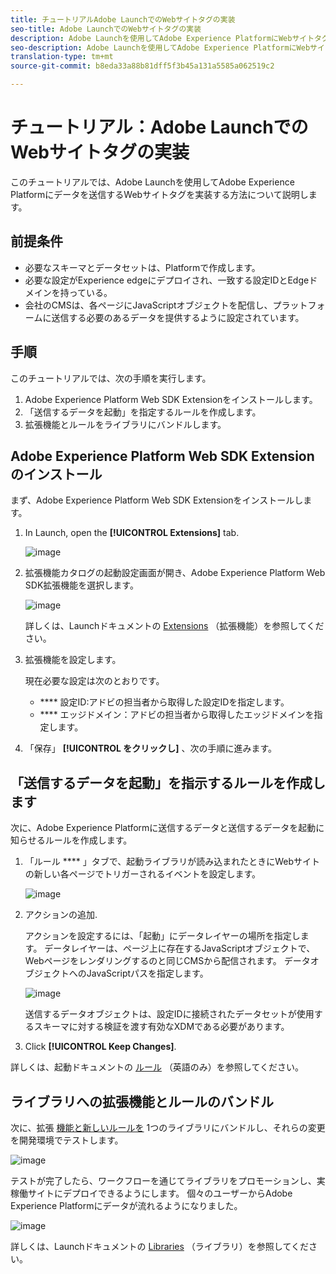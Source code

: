 ```yaml
---
title: チュートリアルAdobe LaunchでのWebサイトタグの実装
seo-title: Adobe LaunchでのWebサイトタグの実装
description: Adobe Launchを使用してAdobe Experience PlatformにWebサイトタグを実装する
seo-description: Adobe Launchを使用してAdobe Experience PlatformにWebサイトタグを実装する
translation-type: tm+mt
source-git-commit: b8eda33a88b81dff5f3b45a131a5585a062519c2

---
```



# チュートリアル：Adobe LaunchでのWebサイトタグの実装

このチュートリアルでは、Adobe Launchを使用してAdobe Experience Platformにデータを送信するWebサイトタグを実装する方法について説明します。

## 前提条件

* 必要なスキーマとデータセットは、Platformで作成します。
* 必要な設定がExperience edgeにデプロイされ、一致する設定IDとEdgeドメインを持っている。
* 会社のCMSは、各ページにJavaScriptオブジェクトを配信し、プラットフォームに送信する必要のあるデータを提供するように設定されています。

## 手順

このチュートリアルでは、次の手順を実行します。

1. Adobe Experience Platform Web SDK Extensionをインストールします。
1. 「送信するデータを起動」を指定するルールを作成します。
1. 拡張機能とルールをライブラリにバンドルします。

## Adobe Experience Platform Web SDK Extensionのインストール

まず、Adobe Experience Platform Web SDK Extensionをインストールします。

1. In Launch, open the **[!UICONTROL Extensions]** tab.

   ![image](assets/launch-overview.png)

1. 拡張機能カタログの起動設定画面が開き、Adobe Experience Platform Web SDK拡張機能を選択します。

   ![image](assets/launch-extension-install.png)

   詳しくは、Launchドキュメントの [Extensions](https://docs.adobe.com/content/help/en/launch/using/reference/manage-resources/extensions/overview.html) （拡張機能）を参照してください。

1. 拡張機能を設定します。

   現在必要な設定は次のとおりです。

   * **** 設定ID:アドビの担当者から取得した設定IDを指定します。
   * **** エッジドメイン：アドビの担当者から取得したエッジドメインを指定します。

1. 「保存」 **[!UICONTROL をクリックし]** 、次の手順に進みます。

## 「送信するデータを起動」を指示するルールを作成します

次に、Adobe Experience Platformに送信するデータと送信するデータを起動に知らせるルールを作成します。

1. 「ルール **** 」タブで、起動ライブラリが読み込まれたときにWebサイトの新しい各ページでトリガーされるイベントを設定します。

   ![image](assets/launch-make-a-rule.png)

1. アクションの追加.

   アクションを設定するには、「起動」にデータレイヤーの場所を指定します。 データレイヤーは、ページ上に存在するJavaScriptオブジェクトで、Webページをレンダリングするのと同じCMSから配信されます。 データオブジェクトへのJavaScriptパスを指定します。

   ![image](assets/launch-add-aep-action.png)

   送信するデータオブジェクトは、設定IDに接続されたデータセットが使用するスキーマに対する検証を渡す有効なXDMである必要があります。

1. Click **[!UICONTROL Keep Changes]**.

詳しくは、起動ドキュメントの [ルール](https://docs.adobe.com/content/help/en/launch/using/reference/manage-resources/rules.html) （英語のみ）を参照してください。

## ライブラリへの拡張機能とルールのバンドル

次に、拡張 [機能と新しいルールを](https://docs.adobe.com/content/help/en/launch/using/reference/publish/overview.html) 1つのライブラリにバンドルし、それらの変更を開発環境でテストします。

![image](assets/launch-add-changes-to-library.png)

テストが完了したら、ワークフローを通じてライブラリをプロモーションし、実稼働サイトにデプロイできるようにします。 個々のユーザーからAdobe Experience Platformにデータが流れるようになりました。

![image](assets/launch-promote-library.png)

詳しくは、Launchドキュメントの [Libraries](https://docs.adobe.com/content/help/en/launch/using/reference/publish/libraries.html) （ライブラリ）を参照してください。